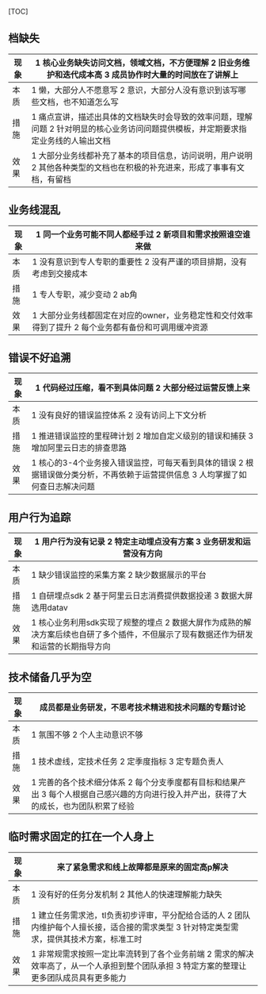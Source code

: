 [TOC]

## 档缺失

| 现象 | 1 核心业务缺失访问文档，领域文档，不方便理解 2 旧业务维护和迭代成本高 3 成员协作时大量的时间放在了讲解上 |
| ---- | ------------------------------------------------------------ |
| 本质 | 1 懒，大部分人不愿意写 2 意识，大部分人没有意识到该写哪些文档，也不知道怎么写 |
| 措施 | 1 痛点宣讲，描述出具体的文档缺失时会导致的效率问题，理解问题 2 针对明显的核心业务访问问题提供模板，并定期要求指定业务线的人输出文档 |
| 效果 | 1 大部分业务线都补充了基本的项目信息，访问说明，用户说明 2 其他各种类型的文档也在积极的补充进来，形成了事事有文档，有留档 |

## 业务线混乱

| 现象 | 1 同一个业务可能不同人都经手过 2 新项目和需求按照谁空谁来做  |
| ---- | ------------------------------------------------------------ |
| 本质 | 1 没有意识到专人专职的重要性 2 没有严谨的项目排期，没有考虑到交接成本 |
| 措施 | 1 专人专职，减少变动 2 ab角                                  |
| 效果 | 1 大部分业务线都固定在对应的owner，业务稳定性和交付效率得到了提升 2 每个业务都有备份和可调用缓冲资源 |

## 错误不好追溯

| 现象 | 1 代码经过压缩，看不到具体问题 2 大部分经过运营反馈上来      |
| ---- | ------------------------------------------------------------ |
| 本质 | 1 没有良好的错误监控体系 2 没有访问上下文分析                |
| 措施 | 1 推进错误监控的里程碑计划 2 增加自定义级别的错误和捕获 3 增加阿里云日志的排查思路 |
| 效果 | 1 核心的3-4个业务接入错误监控，可每天看到具体的错误 2 根据错误做分类分析，不再依赖于运营提供信息 3 人均掌握了如何查日志解决问题 |

## 用户行为追踪

| 现象 | 1 用户行为没有记录 2 特定主动埋点没有方案 3 业务研发和运营没有方向 |
| ---- | ------------------------------------------------------------ |
| 本质 | 1 缺少错误监控的采集方案 2 缺少数据展示的平台                |
| 措施 | 1 自研埋点sdk 2 基于阿里云日志消费提供数据投递 3 数据大屏选用datav |
| 效果 | 1 核心业务利用sdk实现了规整的埋点 2 数据大屏作为成熟的解决方案后续也自研了多个插件，不但展示了现有数据还作为研发和运营的长期指导方向 |

## 技术储备几乎为空

| 现象 | 成员都是业务研发，不思考技术精进和技术问题的专题讨论         |
| ---- | ------------------------------------------------------------ |
| 本质 | 1 氛围不够 2 个人主动意识不够                                |
| 措施 | 1 技术虚线，定技术任务 2 定季度指标 3 定专题负责人           |
| 效果 | 1 完善的各个技术细分体系 2 每个分支季度都有目标和结果产出 3 每个人根据自己感兴趣的方向进行投入并产出，获得了大的成长，也为团队积累了经验 |

## 临时需求固定的扛在一个人身上

| 现象 | 来了紧急需求和线上故障都是原来的固定高p解决                  |
| ---- | ------------------------------------------------------------ |
| 本质 | 1 没有好的任务分发机制 2 其他人的快速理解能力缺失            |
| 措施 | 1 建立任务需求池，tl负责初步评审，平分配给合适的人 2 团队内维护每个人擅长接，适合接的需求类型 3 针对特定类型需求，提供其技术方案，标准工时 |
| 效果 | 1 非常规需求按照一定比率流转到了各个业务前端 2 需求的解决效率高了，从一个人承担到整个团队承担 3 特定方案的整理让更多团队成员具有更多能力 |

